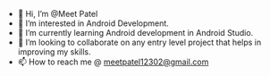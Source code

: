 - 👋 Hi, I’m @Meet Patel
- 👀 I’m interested in Android Development.
- 🌱 I’m currently learning Android development in Android Studio.
- 💞️ I’m looking to collaborate on any entry level project that helps in improving my skills. 
- 📫 How to reach me @ meetpatel12302@gmail.com

<!---
MeetPatel0090/MeetPatel0090 is a ✨ special ✨ repository because its `README.md` (this file) appears on your GitHub profile.
You can click the Preview link to take a look at your changes.
--->
